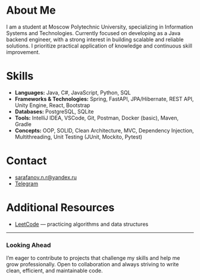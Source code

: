 # About Me

I am a student at Moscow Polytechnic University, specializing in Information Systems and Technologies. Currently focused on developing as a Java backend engineer, with a strong interest in building scalable and reliable solutions. I prioritize practical application of knowledge and continuous skill improvement.

# Skills

* **Languages:** Java, C#, JavaScript, Python, SQL
* **Frameworks & Technologies:** Spring, FastAPI, JPA/Hibernate, REST API, Unity Engine, React, Bootstrap
* **Databases:** PostgreSQL, SQLite
* **Tools:** IntelliJ IDEA, VSCode, Git, Postman, Docker (basic), Maven, Gradle
* **Concepts:** OOP, SOLID, Clean Architecture, MVC, Dependency Injection, Multithreading, Unit Testing (JUnit, Mockito, Pytest)

# Contact

* [sarafanov.n.r@yandex.ru](mailto:sarafanov.n.r@yandex.ru)
* [Telegram](https://t.me/sarafanovn)

# Additional Resources

* [LeetCode](https://leetcode.com/u/niksanhts/) — practicing algorithms and data structures

---

### Looking Ahead

I’m eager to contribute to projects that challenge my skills and help me grow professionally. Open to collaboration and always striving to write clean, efficient, and maintainable code.
